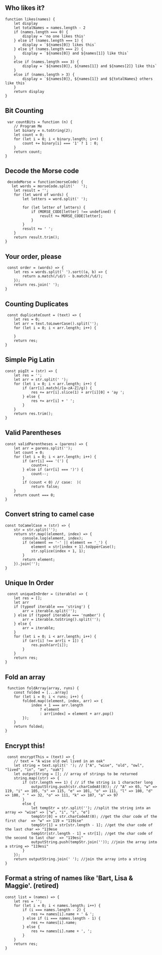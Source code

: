 ## Who likes it?

    function likes(names) {
        let display
        let totalNames = names.length - 2
        if (names.length === 0) {
            display = 'no one likes this'
        } else if (names.length === 1) {
            display = `${names[0]} likes this`
        } else if (names.length === 2) {
            display = `${names[0]} and ${names[1]} like this`
        }
        else if (names.length === 3) {
            display = `${names[0]}, ${names[1]} and ${names[2]} like this`
        }
        else if (names.length > 3) {
            display = `${names[0]}, ${names[1]} and ${totalNames} others like this`
        }
        return display
    }
 
 ## Bit Counting

     var countBits = function (n) {
        // Program Me
        let binary = n.toString(2);
        let count = 0;
        for (let i = 0; i < binary.length; i++) {
            count += binary[i] === '1' ? 1 : 0;
        }
        return count;
    }
    
 ## Decode the Morse code
 
     decodeMorse = function(morseCode) {
       let words = morseCode.split('   ');
        let result = '';
        for (let word of words) {
            let letters = word.split(' ');

            for (let letter of letters) {
                if (MORSE_CODE[letter] !== undefined) {
                    result += MORSE_CODE[letter];
                }
            }
            result += ' ';
        }
        return result.trim();
    }
    
 ## Your order, please
 
     const order = (words) => {
        let res = words.split(' ').sort((a, b) => {
            return a.match(/\d/) - b.match(/\d/); 
        });
        return res.join(' ');
    }
 
 ## Counting Duplicates
 
     const duplicateCount = (text) => {
        let res = 0;
        let arr = text.toLowerCase().split('');
        for (let i = 0; i < arr.length; i++) {

        }
        return res;
    }

## Simple Pig Latin

    const pigIt = (str) => {
        let res = '';
        let arr = str.split(' ');
        for (let i = 0; i < arr.length; i++) {
            if (arr[i].match(/[a-zA-Z]/g)) {
                res += arr[i].slice(1) + arr[i][0] + 'ay ';
            } else {
                res += arr[i] + ' ';
            }
        }
        return res.trim();
    }
    
## Valid Parentheses

    const validParentheses = (parens) => {
        let arr = parens.split('');
        let count = 0;
        for (let i = 0; i < arr.length; i++) {
            if (arr[i] === '(') {
                count++;
            } else if (arr[i] === ')') {
                count--;
            }
            if (count < 0) // case:  )(
                return false;
        }
        return count === 0;
    }

## Convert string to camel case

    const toCamelCase = (str) => {
        str = str.split('');
        return str.map((element, index) => {
            console.log(element, index);
            if (element == '-' || element == '_') {
                element = str[index + 1].toUpperCase();
                str.splice(index + 1, 1);
            }
            return element;
        }).join('');
    }
    
 ## Unique In Order
     const uniqueInOrder = (iterable) => {
        let res = [];
        let arr
        if (typeof iterable === 'string') {
            arr = iterable.split('');
        } else if (typeof iterable === 'number') {
            arr = iterable.toString().split('');
        } else {
            arr = iterable;
        }
        for (let i = 0; i < arr.length; i++) {
            if (arr[i] !== arr[i + 1]) {
                res.push(arr[i]);
            }
        }
        return res;
    }
    
 ## Fold an array

     function foldArray(array, runs) {
        const folded = [...array]
        for (let i = 0; i < runs; i++) {
            folded.map((element, index, arr) => {
                index + 1 === arr.length
                    ? element
                    : arr[index] = element + arr.pop()
            });
        }
        return folded;
    }
    
 ## Encrypt this!
 
     const encryptThis = (text) => {
        // text = "A wise old owl lived in an oak"
        let string = text.split(' '); // ["A", "wise", "old", "owl", "lived", "in", "an", "oak"]
        let outputString = []; // array of strings to be returned
        string.map((str) => {
            if (str.length === 1) { // if the string is 1 character long
                outputString.push(str.charCodeAt(0)); // "A" => 65, "w" => 119, "i" => 105, "s" => 115, "e" => 101, "o" => 111, "l" => 108, "d" => 100, " " => 32, "o" => 111, "k" => 107, "a" => 97
            }
            else {
                let tempStr = str.split(''); //split the string into an array => "wise" => ["w", "i", "s", "e"]
                tempStr[0] = str.charCodeAt(0); //get the char code of the first char  => "w" => 119 = "119ise"
                tempStr[1] = str[str.length - 1]; //get the char code of the last char => "119ese
                tempStr[str.length - 1] = str[1]; //get the char code of the second to last char  => "119esi"
                outputString.push(tempStr.join('')); //join the array into a string => "119esi"
            }
        });
        return outputString.join(' '); //join the array into a string 
    }
    
## Format a string of names like 'Bart, Lisa & Maggie'. (retired)

    const list = (names) => {
        let res = '';
        for (let i = 0; i < names.length; i++) {
            if (i === names.length - 2) {
                res += names[i].name + ' & ';
            } else if (i === names.length - 1) {
                res += names[i].name;
            } else {
                res += names[i].name + ', ';
            }
        }
        return res;
    }

